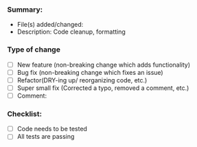 ### Summary:

- File(s) added/changed: 
- Description: Code cleanup, formatting

### Type of change

- [ ]  New feature (non-breaking change which adds functionality)
- [ ]  Bug fix (non-breaking change which fixes an issue)
- [ ]  Refactor(DRY-ing up/ reorganizing code, etc.)
- [ ]  Super small fix (Corrected a typo, removed a comment, etc.)
- [ ]  Comment:

### Checklist:

- [ ]  Code needs to be tested
- [ ]  All tests are passing